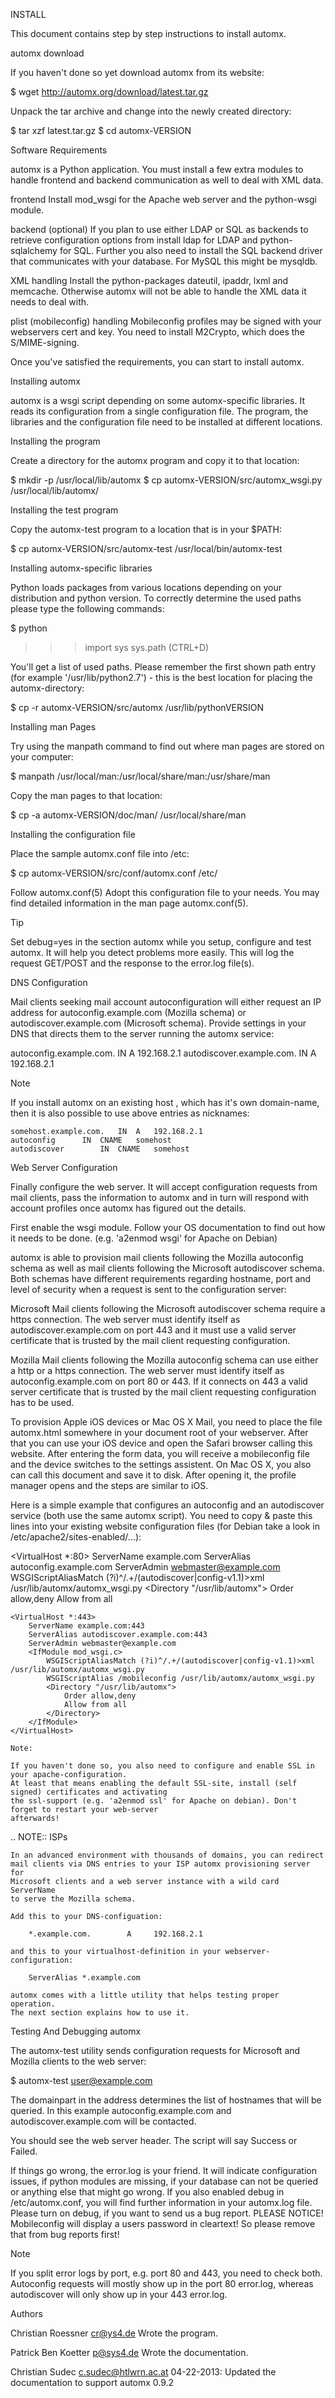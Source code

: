 INSTALL

   This document contains step by step instructions to install automx.

automx download

   If you haven't done so yet download automx from its website:
   
   $ wget http://automx.org/download/latest.tar.gz

   Unpack the tar archive and change into the newly created directory:
   
   $ tar xzf latest.tar.gz
   $ cd automx-VERSION

Software Requirements

   automx is a Python application. You must install a few extra modules to
   handle frontend and backend communication as well to deal with XML
   data.

   frontend
          Install mod_wsgi for the Apache web server and the python-wsgi
          module.

   backend (optional)
          If you plan to use either LDAP or SQL as backends to retrieve
          configuration options from install ldap for LDAP and
          python-sqlalchemy for SQL. Further you also need to install the
          SQL backend driver that communicates with your database. For
          MySQL this might be mysqldb.

   XML handling
          Install the python-packages dateutil, ipaddr, lxml and memcache.
	  Otherwise automx will not be able to handle the XML data it needs
 	  to deal with.

   plist (mobileconfig) handling
   	  Mobileconfig profiles may be signed with your webservers cert and
	  key. You need to install M2Crypto, which does the S/MIME-signing.

   Once you've satisfied the requirements, you can start to install automx.

   
Installing automx

   automx is a wsgi script depending on some automx-specific libraries. It
   reads its configuration from a single configuration file. The program,
   the libraries and the configuration file need to be installed at
   different locations.

   
Installing the program

   Create a directory for the automx program and copy it to that location: 
   
   $ mkdir -p /usr/local/lib/automx
   $ cp automx-VERSION/src/automx_wsgi.py /usr/local/lib/automx/


Installing the test program

   Copy the automx-test program to a location that is in your $PATH:
   
   $ cp automx-VERSION/src/automx-test /usr/local/bin/automx-test


Installing automx-specific libraries

   Python loads packages from various locations depending on your
   distribution and python version. To correctly determine the used
   paths please type the following commands:
   
   $ python
   >>> import sys
   >>> sys.path
   >>> (CTRL+D)
   
   You'll get a list of used paths. Please remember the first shown path
   entry (for example '/usr/lib/python2.7') -  this is the best location for
   placing the automx-directory:
   
   $ cp -r automx-VERSION/src/automx /usr/lib/pythonVERSION

 
Installing man Pages

   Try using the manpath command to find out where man pages are stored on
   your computer:
   
   $ manpath /usr/local/man:/usr/local/share/man:/usr/share/man

   Copy the man pages to that location:
   
   $ cp -a automx-VERSION/doc/man/ /usr/local/share/man


Installing the configuration file

   Place the sample automx.conf file into /etc:
   
   $ cp automx-VERSION/src/conf/automx.conf /etc/

   Follow automx.conf(5) Adopt this configuration file to your needs. You
   may find detailed information in the man page automx.conf(5).

   Tip

   Set debug=yes in the section automx while you setup, configure and test
   automx. It will help you detect problems more easily. This will log the
   request GET/POST and the response to the error.log file(s).

   
DNS Configuration

   Mail clients seeking mail account autoconfiguration will either request
   an IP address for autoconfig.example.com (Mozilla schema) or
   autodiscover.example.com (Microsoft schema). Provide settings in your
   DNS that directs them to the server running the automx service:

   autoconfig.example.com.       	IN    A     192.168.2.1
   autodiscover.example.com.     	IN    A     192.168.2.1

   Note
   
   If you install automx on an existing host , which has it's own domain-name,
   then it is also possible to use above entries as nicknames:
   
    somehost.example.com.	IN	A	192.168.2.1
	autoconfig		IN 	CNAME 	somehost
	autodiscover		IN 	CNAME 	somehost
   
   
Web Server Configuration

   Finally configure the web server. It will accept configuration requests
   from mail clients, pass the information to automx and in turn will
   respond with account profiles once automx has figured out the details.

   First enable the wsgi module. Follow your OS documentation to find out
   how it needs to be done. (e.g. 'a2enmod wsgi' for Apache on Debian)

   automx is able to provision mail clients following the Mozilla
   autoconfig schema as well as mail clients following the Microsoft
   autodiscover schema. Both schemas have different requirements regarding
   hostname, port and level of security when a request is sent to the
   configuration server:

   Microsoft
          Mail clients following the Microsoft autodiscover schema require
          a https connection. The web server must identify itself as
          autodiscover.example.com on port 443 and it must use a valid
          server certificate that is trusted by the mail client requesting
          configuration.

   Mozilla
          Mail clients following the Mozilla autoconfig schema can use
          either a http or a https connection. The web server must
          identify itself as autoconfig.example.com on port 80 or 443. If
          it connects on 443 a valid server certificate that is trusted by
          the mail client requesting configuration has to be used.

   To provision Apple iOS devices or Mac OS X Mail, you need to place the file
   automx.html somewhere in your document root of your webserver. After that
   you can use your iOS device and open the Safari browser calling this
   website. After entering the form data, you will receive a mobileconfig
   file and the device switches to the settings assistent. On Mac OS X, you
   also can call this document and save it to disk. After opening it, the
   profile manager opens and the steps are similar to iOS.

   Here is a simple example that configures an autoconfig and an
   autodiscover service (both use the same automx script). You need
   to copy & paste this lines into your existing website configuration
   files (for Debian take a look in /etc/apache2/sites-enabled/...):

   <VirtualHost *:80>
		ServerName example.com
		ServerAlias autoconfig.example.com
		ServerAdmin webmaster@example.com
		<IfModule mod_wsgi.c>
			WSGIScriptAliasMatch (?i)^/.+/(autodiscover|config-v1.1)>xml /usr/lib/automx/automx_wsgi.py
			<Directory "/usr/lib/automx">
				Order allow,deny
				Allow from all
			</Directory>
		</IfModule>
	</VirtualHost>

	<VirtualHost *:443>
		ServerName example.com:443
		ServerAlias autodiscover.example.com:443
		ServerAdmin webmaster@example.com
		<IfModule mod_wsgi.c>
			WSGIScriptAliasMatch (?i)^/.+/(autodiscover|config-v1.1)>xml /usr/lib/automx/automx_wsgi.py
			WSGIScriptAlias /mobileconfig /usr/lib/automx/automx_wsgi.py
			<Directory "/usr/lib/automx">
				Order allow,deny
				Allow from all
			</Directory>
		</IfModule>
	</VirtualHost>

	Note:
	
	If you haven't done so, you also need to configure and enable SSL in your apache-configuration.
	At least that means enabling the default SSL-site, install (self signed) certificates and activating
	the ssl-support (e.g. 'a2enmod ssl' for Apache on debian). Don't forget to restart your web-server
	afterwards!

	
.. NOTE:: ISPs

	In an advanced environment with thousands of domains, you can redirect
	mail clients via DNS entries to your ISP automx provisioning server for
	Microsoft clients and a web server instance with a wild card ServerName
	to serve the Mozilla schema.
	
	Add this to your DNS-configuation:

        *.example.com.        A     192.168.2.1

	and this to your virtualhost-definition in your webserver-configuration:
	
		ServerAlias *.example.com
   
	automx comes with a little utility that helps testing proper operation.
	The next section explains how to use it.

 
 Testing And Debugging automx

   The automx-test utility sends configuration requests for Microsoft and
   Mozilla clients to the web server:

   $ automx-test user@example.com

   The domainpart in the address determines the list of hostnames that
   will be queried. In this example autoconfig.example.com and
   autodiscover.example.com will be contacted.

   You should see the web server header. The script will say Success or
   Failed.

   If things go wrong, the error.log is your friend. It will indicate
   configuration issues, if python modules are missing, if your database
   can not be queried or anything else that might go wrong. If you also
   enabled debug in /etc/automx.conf, you will find further information
   in your automx.log file. Please turn on debug, if you want to send us
   a bug report. PLEASE NOTICE! Mobileconfig will display a users password
   in cleartext! So please remove that from bug reports first!

   
 Note

   If you split error logs by port, e.g. port 80 and 443, you need to
   check both. Autoconfig requests will mostly show up in the port 80
   error.log, whereas autodiscover will only show up in your 443
   error.log.

   
Authors

   Christian Roessner <cr@ys4.de>
          Wrote the program.

   Patrick Ben Koetter <p@sys4.de>
          Wrote the documentation.

   Christian Sudec <c.sudec@htlwrn.ac.at>
		  04-22-2013: Updated the documentation to support automx 0.9.2
